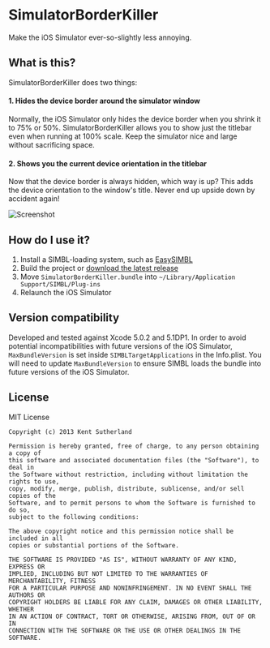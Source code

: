 # SimulatorBorderKiller

Make the iOS Simulator ever-so-slightly less annoying.

## What is this?

SimulatorBorderKiller does two things:

#### 1. Hides the device border around the simulator window

Normally, the iOS Simulator only hides the device border when you shrink it to 75% or 50%. SimulatorBorderKiller allows you to show just the titlebar even when running at 100% scale. Keep the simulator nice and large without sacrificing space.

#### 2. Shows you the current device orientation in the titlebar

Now that the device border is always hidden, which way is up? This adds the device orientation to the window's title. Never end up upside down by accident again!

![Screenshot](https://raw.github.com/ksuther/SimulatorBorderKiller/master/screenshot.jpg)

## How do I use it?

1. Install a SIMBL-loading system, such as [EasySIMBL](https://github.com/norio-nomura/EasySIMBL/)
1. Build the project or [download the latest release](https://github.com/ksuther/SimulatorBorderKiller/releases/download/v0.1/SimulatorBorderKiller_0.1.zip)
1. Move `SimulatorBorderKiller.bundle` into `~/Library/Application Support/SIMBL/Plug-ins`
1. Relaunch the iOS Simulator

## Version compatibility

Developed and tested against Xcode 5.0.2 and 5.1DP1. In order to avoid potential incompatibilities with future versions of the iOS Simulator, `MaxBundleVersion` is set inside `SIMBLTargetApplications` in the Info.plist. You will need to update `MaxBundleVersion` to ensure SIMBL loads the bundle into future versions of the iOS Simulator.

## License

MIT License

    Copyright (c) 2013 Kent Sutherland
    
    Permission is hereby granted, free of charge, to any person obtaining a copy of
    this software and associated documentation files (the "Software"), to deal in
    the Software without restriction, including without limitation the rights to use,
    copy, modify, merge, publish, distribute, sublicense, and/or sell copies of the
    Software, and to permit persons to whom the Software is furnished to do so,
    subject to the following conditions:
    
    The above copyright notice and this permission notice shall be included in all
    copies or substantial portions of the Software.
    
    THE SOFTWARE IS PROVIDED "AS IS", WITHOUT WARRANTY OF ANY KIND, EXPRESS OR
    IMPLIED, INCLUDING BUT NOT LIMITED TO THE WARRANTIES OF MERCHANTABILITY, FITNESS
    FOR A PARTICULAR PURPOSE AND NONINFRINGEMENT. IN NO EVENT SHALL THE AUTHORS OR
    COPYRIGHT HOLDERS BE LIABLE FOR ANY CLAIM, DAMAGES OR OTHER LIABILITY, WHETHER
    IN AN ACTION OF CONTRACT, TORT OR OTHERWISE, ARISING FROM, OUT OF OR IN
    CONNECTION WITH THE SOFTWARE OR THE USE OR OTHER DEALINGS IN THE SOFTWARE.